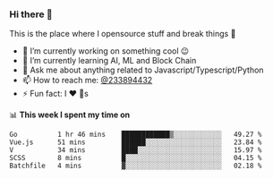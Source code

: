 ### Hi there 👋

<!--
**a233894432/a233894432** is a ✨ _special_ ✨ repository because its `README.md` (this file) appears on your GitHub profile.

Here are some ideas to get you started:

- 🔭 I’m currently working on ...
- 🌱 I’m currently learning ...
- 👯 I’m looking to collaborate on ...
- 🤔 I’m looking for help with ...
- 💬 Ask me about ...
- 📫 How to reach me: ...
- 😄 Pronouns: ...
- ⚡ Fun fact: ...
-->
 
 
This is the place where I opensource stuff and break things :rofl:

- 🔭 I’m currently working on something cool :wink:
- 🌱 I’m currently learning AI, ML and Block Chain
- 💬 Ask me about anything related to Javascript/Typescript/Python
- 📫 How to reach me: [@233894432](https://twitter.com/233894432)
- ⚡ Fun fact: I :heart: :dog:s

📊 **This week I spent my time on**
<!--START_SECTION:waka-->
```text
Go          1 hr 46 mins    ████████████▒░░░░░░░░░░░░   49.27 % 
Vue.js      51 mins         ██████░░░░░░░░░░░░░░░░░░░   23.84 % 
V           34 mins         ████░░░░░░░░░░░░░░░░░░░░░   15.97 % 
SCSS        8 mins          █░░░░░░░░░░░░░░░░░░░░░░░░   04.15 % 
Batchfile   4 mins          ▓░░░░░░░░░░░░░░░░░░░░░░░░   02.18 % 
```
<!--END_SECTION:waka-->
